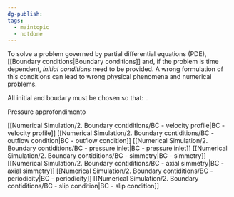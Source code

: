 ```yaml
---
dg-publish: 
tags:
  - maintopic
  - notdone
---
```

To solve a problem governed by partial differential equations (PDE), [[Boundary conditions|Boundary conditions]] and, if the problem is time dependent, *initial conditions* need to be provided.
A wrong formulation of this conditions can lead to wrong physical phenomena and numerical problems.


All initial and boudary must be chosen so that:
..

Pressure approfondimento

[[Numerical Simulation/2. Boundary contiditions/BC - velocity profile|BC - velocity profile]]
[[Numerical Simulation/2. Boundary contiditions/BC - outflow condition|BC - outflow condition]]
[[Numerical Simulation/2. Boundary contiditions/BC - pressure inlet|BC - pressure inlet]]
[[Numerical Simulation/2. Boundary contiditions/BC - simmetry|BC - simmetry]]
[[Numerical Simulation/2. Boundary contiditions/BC - axial simmetry|BC - axial simmetry]]
[[Numerical Simulation/2. Boundary contiditions/BC - periodicity|BC - periodicity]]
[[Numerical Simulation/2. Boundary contiditions/BC - slip condition|BC - slip condition]]
